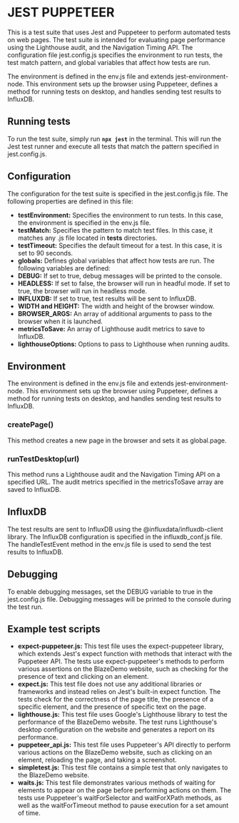 # JEST PUPPETEER

This is a test suite that uses Jest and Puppeteer to perform automated tests on web pages. The test suite is intended for evaluating page performance using the Lighthouse audit, and the Navigation Timing API.
The configuration file jest.config.js specifies the environment to run tests, the test match pattern, and global variables that affect how tests are run.

The environment is defined in the env.js file and extends jest-environment-node. This environment sets up the browser using Puppeteer, defines a method for running tests on desktop, and handles sending test results to InfluxDB.

## Running tests
To run the test suite, simply run **`npx jest`** in the terminal. This will run the Jest test runner and execute all tests that match the pattern specified in jest.config.js.

## Configuration
The configuration for the test suite is specified in the jest.config.js file. The following properties are defined in this file:

- **testEnvironment:** Specifies the environment to run tests. In this case, the environment is specified in the env.js file.
- **testMatch:** Specifies the pattern to match test files. In this case, it matches any .js file located in __tests__ directories.
- **testTimeout:** Specifies the default timeout for a test. In this case, it is set to 90 seconds.
- **globals:** Defines global variables that affect how tests are run. The following variables are defined:
- **DEBUG:** If set to true, debug messages will be printed to the console.
- **HEADLESS:** If set to false, the browser will run in headful mode. If set to true, the browser will run in headless mode.
- **INFLUXDB:** If set to true, test results will be sent to InfluxDB.
- **WIDTH and HEIGHT:** The width and height of the browser window.
- **BROWSER_ARGS:** An array of additional arguments to pass to the browser when it is launched.
- **metricsToSave:** An array of Lighthouse audit metrics to save to InfluxDB.
- **lighthouseOptions:** Options to pass to Lighthouse when running audits.


## Environment
The environment is defined in the env.js file and extends jest-environment-node. This environment sets up the browser using Puppeteer, defines a method for running tests on desktop, and handles sending test results to InfluxDB.

### createPage()
This method creates a new page in the browser and sets it as global.page.

### runTestDesktop(url)
This method runs a Lighthouse audit and the Navigation Timing API on a specified URL. The audit metrics specified in the metricsToSave array are saved to InfluxDB.

## InfluxDB
The test results are sent to InfluxDB using the @influxdata/influxdb-client library. The InfluxDB configuration is specified in the influxdb_conf.js file. The handleTestEvent method in the env.js file is used to send the test results to InfluxDB.

## Debugging
To enable debugging messages, set the DEBUG variable to true in the jest.config.js file. Debugging messages will be printed to the console during the test run.

## Example test scripts
- **expect-puppeteer.js:** This test file uses the expect-puppeteer library, which extends Jest's expect function with methods that interact with the Puppeteer API. The tests use expect-puppeteer's methods to perform various assertions on the BlazeDemo website, such as checking for the presence of text and clicking on an element.
- **expect.js:** This test file does not use any additional libraries or frameworks and instead relies on Jest's built-in expect function. The tests check for the correctness of the page title, the presence of a specific element, and the presence of specific text on the page.
- **lighthouse.js:** This test file uses Google's Lighthouse library to test the performance of the BlazeDemo website. The test runs Lighthouse's desktop configuration on the website and generates a report on its performance.
- **puppeteer_api.js:** This test file uses Puppeteer's API directly to perform various actions on the BlazeDemo website, such as clicking on an element, reloading the page, and taking a screenshot.
- **simpletest.js:** This test file contains a simple test that only navigates to the BlazeDemo website.
- **waits.js:** This test file demonstrates various methods of waiting for elements to appear on the page before performing actions on them. The tests use Puppeteer's waitForSelector and waitForXPath methods, as well as the waitForTimeout method to pause execution for a set amount of time.
